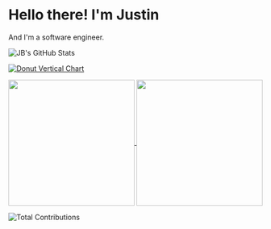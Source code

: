 # Hello there! I'm Justin

And I'm a software engineer.

![JB's GitHub Stats](https://github-readme-stats.vercel.app/api?username=jmbealer&show_icons=true&theme=gruvbox&hide_border=true&card_width=475)

<!-- ![Most Used Languages](https://github-readme-stats.vercel.app/api/top-langs?username=jmbealer&langs_count=10&show_icons=true&locale=en&layout=compact&theme=gruvbox&hide_border=true&card_width=325) -->
[![Donut Vertical Chart](https://github-readme-stats.vercel.app/api/top-langs/?username=jmbealer&layout=donut-vertical&theme=gruvbox&hide_border=true)](https://github.com/anuraghazra/github-readme-stats)


<a href="https://github.com/anuraghazra/github-readme-stats">
  <!-- <img height=200 align="center" src="https://github-readme-stats.vercel.app/api?username=anuraghazra" /> -->
  <img height=250 align="center" src="https://github-readme-stats.vercel.app/api?username=jmbealer&show_icons=true&theme=gruvbox&hide_border=true" />
</a>

<a href="https://github.com/anuraghazra/convoychat">
  <img height=250 align="center" src="https://github-readme-stats.vercel.app/api/top-langs/?username=jmbealer&layout=donut-vertical&theme=gruvbox&hide_border=true)](https://github.com/anuraghazra/github-readme-stats" />
</a>

![Total Contributions](https://github-readme-streak-stats.herokuapp.com/?user=jmbealer&theme=gruvbox&hide_border=true&card_width=800)
